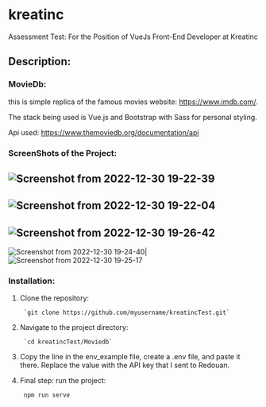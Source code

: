 # kreatinc
Assessment Test: For the Position of VueJs Front-End Developer at Kreatinc

## Description:
### MovieDb:

this is simple replica of the famous movies website: https://www.imdb.com/.

The stack being used is Vue.js and Bootstrap with Sass for personal styling.

Api used: https://www.themoviedb.org/documentation/api
   
   ### ScreenShots of the Project:

![Screenshot from 2022-12-30 19-22-39](https://user-images.githubusercontent.com/59112376/210101564-1c6895eb-e4bc-43b5-8304-9c5c3d668e92.png)
-----------------------------------------------------------------------------------------------------------------------------------------------------------
![Screenshot from 2022-12-30 19-22-04](https://user-images.githubusercontent.com/59112376/210101684-bcaee5ac-b13a-4b67-9ba2-ba5135f40dda.png)
-----------------------------------------------------------------------------------------------------------------------------------------------------------
![Screenshot from 2022-12-30 19-26-42](https://user-images.githubusercontent.com/59112376/210101847-6edbe2c2-54e7-4709-b603-c8376b159f48.png)
-----------------------------------------------------------------------------------------------------------------------------------------------------------
![Screenshot from 2022-12-30 19-24-40](https://user-images.githubusercontent.com/59112376/210101574-69227afa-16e2-42e4-9b55-4d5bea7e02e4.png)|![Screenshot from 2022-12-30 19-25-17](https://user-images.githubusercontent.com/59112376/210101870-c8590b64-99ef-4514-b4e9-83d1ab1a987e.png)

   ### Installation:
1. Clone the repository: 

		`git clone https://github.com/myusername/kreatincTest.git`

2. Navigate to the project directory:

		`cd kreatincTest/Moviedb`

3. Copy the line in the env_example file, create a .env file, and paste it there. Replace the value with the API key that I sent to Redouan.

4. Final step: run the project:

		npm run serve
